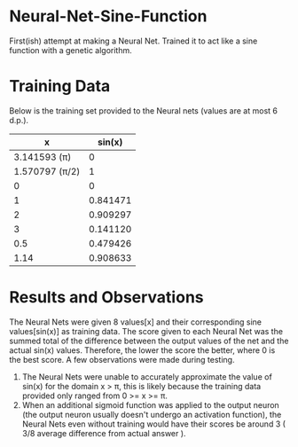 # Neural-Net-Sine-Function
First(ish) attempt at making a Neural Net. Trained it to act like a sine function with a genetic algorithm.

# Training Data
Below is the training set provided to the Neural nets (values are at most 6 d.p.).

| x  | sin(x) |
| ------------- | ------------- |
| 3.141593 (π)  | 0  |
| 1.570797 (π/2) | 1  |
| 0 | 0 |
| 1 | 0.841471 |
| 2 | 0.909297 |
| 3 | 0.141120 |
| 0.5 | 0.479426 |
| 1.14 | 0.908633 |

# Results and Observations
The Neural Nets were given 8 values[x] and their corresponding sine values[sin(x)] as training data. The score given to each Neural Net was the summed total of the difference between the output values of the net and the actual sin(x) values. Therefore, the lower the score the better, where 0 is the best score. A few observations were made during testing.

   1. The Neural Nets were unable to accurately approximate the value of sin(x) for the domain x > π, this is likely because the training data provided only ranged from 0 >= x >= π.
   2. When an additional sigmoid function was applied to the output neuron (the output neuron usually doesn't undergo an activation function), the Neural Nets even without training would have their scores be around 3 ( 3/8 average difference from actual answer ).
